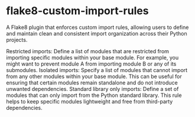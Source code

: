 # flake8-custom-import-rules
A Flake8 plugin that enforces custom import rules, allowing users to define and maintain clean and consistent import organization across their Python projects.

Restricted imports: Define a list of modules that are restricted from importing specific modules within your base module. For example, you might want to prevent module A from importing module B or any of its submodules.
Isolated imports: Specify a list of modules that cannot import from any other modules within your base module. This can be useful for ensuring that certain modules remain standalone and do not introduce unwanted dependencies.
Standard library only imports: Define a set of modules that can only import from the Python standard library. This rule helps to keep specific modules lightweight and free from third-party dependencies.
